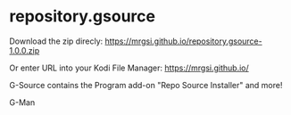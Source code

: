# repository.gsource

Download the zip direcly: 
https://mrgsi.github.io/repository.gsource-1.0.0.zip

Or enter URL into your Kodi File Manager:
https://mrgsi.github.io/

G-Source contains the Program add-on "Repo Source Installer" and more!

G-Man
